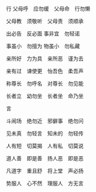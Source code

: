 行
父母呼　应勿缓　父母命　行勿懒

父母教　须敬听　父母责　须顺承



出必告　反必面    事非宜　勿轻诺

事虽小　勿擅为    物虽小　勿私藏



亲所好　力为具　亲所恶　谨为去

亲有过　谏使更　怡吾色　柔吾声



称尊长　勿呼名　对尊长　勿见能

长者立　幼勿坐　长者坐　命乃坐



言

斗闹场　绝勿近　邪僻事　绝勿问

见未真　勿轻言　知未的　勿轻传



人有短　切莫揭　人有私　切莫说

道人善　即是善　扬人恶　即是恶



凡道字　重且舒　将上堂　声必扬

势服人　心不然　理服人　方无言